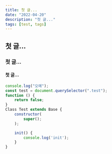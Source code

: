 ```yaml
---
title: 첫 글...
date: "2022-04-20"
description: "첫 글..."
tags: [test, tags]
---
```


## 첫 글...

### 첫 글...

#### 첫 글...

```js
console.log("오예");
const test = document.querySelector(".test");
function () {
    return false;
}
Class Test extends Base {
    constructor(
        super();
    );

    init() {
        console.log('init');
    }
}
```
